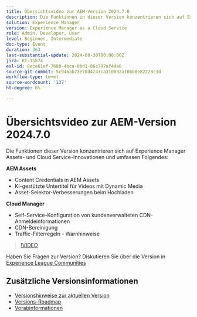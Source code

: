 ```yaml
---
title: Übersichtsvideo zur AEM-Version 2024.7.0
description: Die Funktionen in dieser Version konzentrieren sich auf Experience Manager Assets- und Cloud Service-Innovationen und umfassen die folgenden:AEM Assets:Content Credentials in AEM Assets​AI-gestützten Untertitel für Videos mit Dynamic Media​Asset-Selektor-Verbesserungen beim Hochladen​Cloud Manager:Self-Service-Konfiguration von kundenverwalteten CDN-Anmeldeinformationen​CDN Purge​Traffic-Filterregeln-Warnhinweise​
solution: Experience Manager
version: Experience Manager as a Cloud Service
role: Admin, Developer, User
level: Beginner, Intermediate
doc-type: Event
duration: 363
last-substantial-update: 2024-08-30T00:00:00Z
jira: KT-15874
exl-id: 8ece61ef-7680-4bca-8bd1-86c797af44a8
source-git-commit: 5c946ab73e78d4243ca310032a10bb8e82228c3d
workflow-type: tm+mt
source-wordcount: '137'
ht-degree: 6%

---
```


# Übersichtsvideo zur AEM-Version 2024.7.0

Die Funktionen dieser Version konzentrieren sich auf Experience Manager Assets- und Cloud Service-Innovationen und umfassen Folgendes:

**AEM Assets**

* Content Credentials in AEM Assets&#x200B;
* KI-gestützte Untertitel für Videos mit Dynamic Media&#x200B;
* Asset-Selektor-Verbesserungen beim Hochladen&#x200B;

**Cloud Manager**

* Self-Service-Konfiguration von kundenverwalteten CDN-Anmeldeinformationen&#x200B;
* CDN-Bereinigung&#x200B;
* Traffic-Filterregeln - Warnhinweise&#x200B;

>[!VIDEO](https://video.tv.adobe.com/v/3432540/?learn=on&captions=ger)


Haben Sie Fragen zur Version?  Diskutieren Sie über die Version in [Experience League Communities](https://adobe.ly/3X9WQfF)

## Zusätzliche Versionsinformationen

* [Versionshinweise zur aktuellen Version](https://experienceleague.adobe.com/docs/experience-manager-cloud-service/content/release-notes/home.html?lang=de)
* [Versions-Roadmap](https://experienceleague.adobe.com/docs/experience-manager-release-information/aem-release-updates/update-releases-roadmap.html?lang=de)
* [Vorabinformationen](https://experienceleague.adobe.com/docs/experience-manager-cloud-service/content/release-notes/prerelease.html?lang=de)
